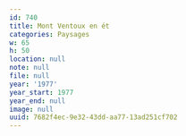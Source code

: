 ```yaml
---
id: 740
title: Mont Ventoux en ét
categories: Paysages
w: 65
h: 50
location: null
note: null
file: null
year: '1977'
year_start: 1977
year_end: null
image: null
uuid: 7682f4ec-9e32-43dd-aa77-13ad251cf702
---
```


